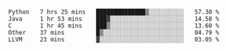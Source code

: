 
<!--START_SECTION:waka-->
```text
Python   7 hrs 25 mins   ██████████████▒░░░░░░░░░░   57.30 % 
Java     1 hr 53 mins    ███▓░░░░░░░░░░░░░░░░░░░░░   14.58 % 
C        1 hr 45 mins    ███▒░░░░░░░░░░░░░░░░░░░░░   13.60 % 
Other    37 mins         █▒░░░░░░░░░░░░░░░░░░░░░░░   04.79 % 
LLVM     23 mins         ▓░░░░░░░░░░░░░░░░░░░░░░░░   03.05 % 
```
<!--END_SECTION:waka-->

